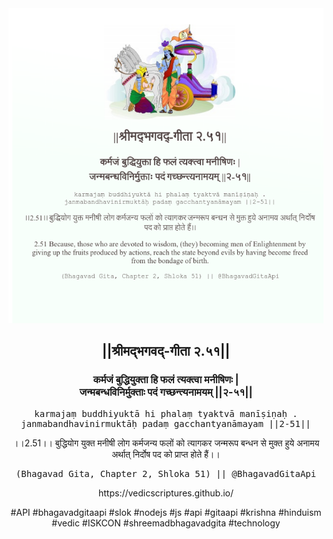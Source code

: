 <img src="../../asset/BG_2_51.png"/>
<center><h2>||श्रीमद्‍भगवद्‍-गीता २.५१||</h2>
<h3>कर्मजं बुद्धियुक्ता हि फलं त्यक्त्वा मनीषिणः |<br/>जन्मबन्धविनिर्मुक्ताः पदं गच्छन्त्यनामयम् ||२-५१||</h3>
<pre>karmajaṃ buddhiyuktā hi phalaṃ tyaktvā manīṣiṇaḥ .<br/>janmabandhavinirmuktāḥ padaṃ gacchantyanāmayam ||2-51||</pre>
<p>।।2.51।। बुद्धियोग युक्त मनीषी लोग कर्मजन्य फलों को त्यागकर जन्मरूप बन्धन से मुक्त हुये अनामय अर्थात् निर्दोष पद को प्राप्त होते हैं।।</p>
<pre>(Bhagavad Gita, Chapter 2, Shloka 51) || @BhagavadGitaApi</pre><p>https://vedicscriptures.github.io/</p><p>#API #bhagavadgitaapi #slok #nodejs #js #api #gitaapi #krishna #hinduism #vedic #ISKCON #shreemadbhagavadgita #technology</p></center>
